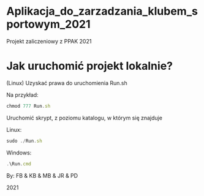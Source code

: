 # Aplikacja_do_zarzadzania_klubem_sportowym_2021
Projekt zaliczeniowy z PPAK 2021

<h1>Jak uruchomić projekt lokalnie?</h1>
<p>(Linux) Uzyskać prawa do uruchomienia Run.sh</p>
<p>Na przykład: </p>

```javascript
chmod 777 Run.sh
```

<p>Uruchomić skrypt, z poziomu katalogu, w którym się znajduje</p>
<p>Linux:</p>

```javascript
sudo ./Run.sh
```

<p>Windows:</p>

```javascript
.\Run.cmd
```

By: 
    FB &
    KB &
    MB &
    JR &
    PD

2021
